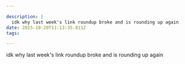 ```yaml
---

description: |
  idk why last week's link roundup broke and is rounding up again 
date: 2025-10-20T11:13:35.811Z
tags: 

---
```

idk why last week's link roundup broke and is rounding up again 